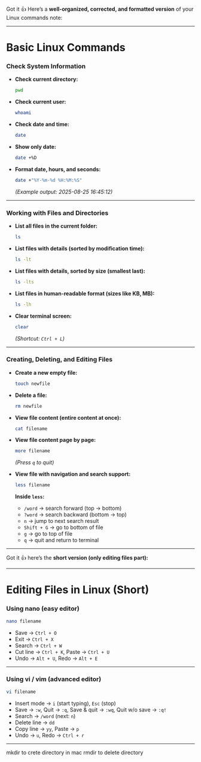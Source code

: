 Got it 👍
Here’s a **well-organized, corrected, and formatted version** of your Linux commands note:

---

# Basic Linux Commands

### Check System Information

* **Check current directory:**

  ```bash
  pwd
  ```

* **Check current user:**

  ```bash
  whoami
  ```

* **Check date and time:**

  ```bash
  date
  ```

* **Show only date:**

  ```bash
  date +%D
  ```

* **Format date, hours, and seconds:**

  ```bash
  date +"%Y-%m-%d %H:%M:%S"
  ```

  *(Example output: 2025-08-25 16:45:12)*

---

### Working with Files and Directories

* **List all files in the current folder:**

  ```bash
  ls
  ```

* **List files with details (sorted by modification time):**

  ```bash
  ls -lt
  ```

* **List files with details, sorted by size (smallest last):**

  ```bash
  ls -lts
  ```

* **List files in human-readable format (sizes like KB, MB):**

  ```bash
  ls -lh
  ```

* **Clear terminal screen:**

  ```bash
  clear
  ```

  *(Shortcut: `Ctrl + L`)*

---

### Creating, Deleting, and Editing Files

* **Create a new empty file:**

  ```bash
  touch newfile
  ```

* **Delete a file:**

  ```bash
  rm newfile
  ```

* **View file content (entire content at once):**

  ```bash
  cat filename
  ```

* **View file content page by page:**

  ```bash
  more filename
  ```

  *(Press `q` to quit)*

* **View file with navigation and search support:**

  ```bash
  less filename
  ```

  **Inside `less`:**

  * `/word` → search forward (top → bottom)
  * `?word` → search backward (bottom → top)
  * `n` → jump to next search result
  * `Shift + G` → go to bottom of file
  * `g` → go to top of file
  * `q` → quit and return to terminal

---

Got it 👍 here’s the **short version (only editing files part):**

---

# Editing Files in Linux (Short)

### Using **nano** (easy editor)

```bash
nano filename
```

* Save → `Ctrl + O`
* Exit → `Ctrl + X`
* Search → `Ctrl + W`
* Cut line → `Ctrl + K`, Paste → `Ctrl + U`
* Undo → `Alt + U`, Redo → `Alt + E`

---

### Using **vi / vim** (advanced editor)

```bash
vi filename
```

* Insert mode → `i` (start typing), `Esc` (stop)
* Save → `:w`, Quit → `:q`, Save & quit → `:wq`, Quit w/o save → `:q!`
* Search → `/word` (next: `n`)
* Delete line → `dd`
* Copy line → `yy`, Paste → `p`
* Undo → `u`, Redo → `Ctrl + r`

---


mkdir to crete directory in mac
rmdir to delete directory
